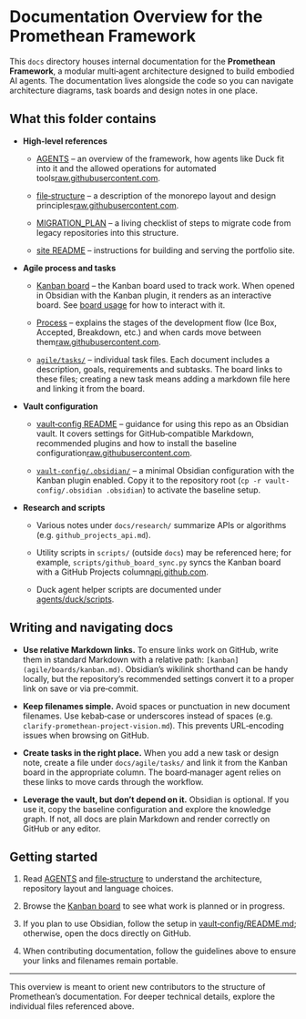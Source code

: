 # Documentation Overview for the Promethean Framework

This `docs` directory houses internal documentation for the **Promethean Framework**, a modular multi‑agent architecture designed to build embodied AI agents. The documentation lives alongside the code so you can navigate architecture diagrams, task boards and design notes in one place.

## What this folder contains

- **High‑level references**
    
    - [AGENTS](AGENTS.md) – an overview of the framework, how agents like Duck fit into it and the allowed operations for automated tools[raw.githubusercontent.com](https://raw.githubusercontent.com/riatzukiza/promethean/ef2459fe07e70d361b9d915670ce2fa8218fbe51/AGENTS.md#:~:text=This%20repo%20defines%20the%20,and%20emotionally%20mediated%20decision%20structures).
        
    - [file‑structure](file-structure.md) – a description of the monorepo layout and design principles[raw.githubusercontent.com](https://raw.githubusercontent.com/riatzukiza/promethean/ef2459fe07e70d361b9d915670ce2fa8218fbe51/docs/file-structure.md#:~:text=).
        
    - [MIGRATION_PLAN](MIGRATION_PLAN.md) – a living checklist of steps to migrate code from legacy repositories into this structure.
    - [site README](../site/README.md) – instructions for building and serving the portfolio site.
        
- **Agile process and tasks**
    
    - [Kanban board](agile/boards/kanban.md) – the Kanban board used to track work. When opened in Obsidian with the Kanban plugin, it renders as an interactive board. See [board usage](board_usage.md) for how to interact with it.
        
    - [Process](agile/Process.md) – explains the stages of the development flow (Ice Box, Accepted, Breakdown, etc.) and when cards move between them[raw.githubusercontent.com](https://raw.githubusercontent.com/riatzukiza/promethean/ef2459fe07e70d361b9d915670ce2fa8218fbe51/docs/agile/Process.md#:~:text=).
        
    - [`agile/tasks/`](agile/tasks/) – individual task files. Each document includes a description, goals, requirements and subtasks. The board links to these files; creating a new task means adding a markdown file here and linking it from the board.
        
- **Vault configuration**
    
    - [vault‑config README](vault-config/README.md) – guidance for using this repo as an Obsidian vault. It covers settings for GitHub‑compatible Markdown, recommended plugins and how to install the baseline configuration[raw.githubusercontent.com](https://raw.githubusercontent.com/riatzukiza/promethean/ef2459fe07e70d361b9d915670ce2fa8218fbe51/vault-config/README.md#:~:text=%23%23%20GitHub).
        
    - [`vault-config/.obsidian/`](vault-config/.obsidian/) – a minimal Obsidian configuration with the Kanban plugin enabled. Copy it to the repository root (`cp -r vault-config/.obsidian .obsidian`) to activate the baseline setup.
        
- **Research and scripts**
    
    - Various notes under `docs/research/` summarize APIs or algorithms (e.g. `github_projects_api.md`).
        
    - Utility scripts in `scripts/` (outside `docs`) may be referenced here; for example, `scripts/github_board_sync.py` syncs the Kanban board with a GitHub Projects column[api.github.com](https://api.github.com/repos/riatzukiza/promethean/pulls/41/files).
    - Duck agent helper scripts are documented under [agents/duck/scripts](agents/duck/scripts/).
        

## Writing and navigating docs

- **Use relative Markdown links.** To ensure links work on GitHub, write them in standard Markdown with a relative path: `[kanban](agile/boards/kanban.md)`. Obsidian’s wikilink shorthand can be handy locally, but the repository’s recommended settings convert it to a proper link on save or via pre‑commit.
    
- **Keep filenames simple.** Avoid spaces or punctuation in new document filenames. Use kebab‑case or underscores instead of spaces (e.g. `clarify-promethean-project-vision.md`). This prevents URL‑encoding issues when browsing on GitHub.
    
- **Create tasks in the right place.** When you add a new task or design note, create a file under `docs/agile/tasks/` and link it from the Kanban board in the appropriate column. The board‑manager agent relies on these links to move cards through the workflow.
    
- **Leverage the vault, but don’t depend on it.** Obsidian is optional. If you use it, copy the baseline configuration and explore the knowledge graph. If not, all docs are plain Markdown and render correctly on GitHub or any editor.
    

## Getting started

1. Read [AGENTS](AGENTS.md) and [file‑structure](file-structure.md) to understand the architecture, repository layout and language choices.
    
2. Browse the [Kanban board](agile/boards/kanban.md) to see what work is planned or in progress.
    
3. If you plan to use Obsidian, follow the setup in [vault‑config/README.md](vault-config/README.md); otherwise, open the docs directly on GitHub.
    
4. When contributing documentation, follow the guidelines above to ensure your links and filenames remain portable.
    

---

This overview is meant to orient new contributors to the structure of Promethean’s documentation. For deeper technical details, explore the individual files referenced above.